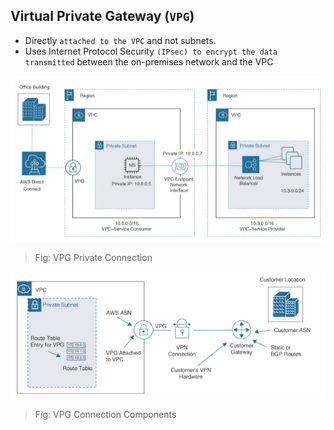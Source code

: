 Virtual Private Gateway (`VPG`)
---

- Directly `attached to the VPC` and not subnets.
- Uses Internet Protocol Security `(IPsec) to encrypt the data transmitted` between the on-premises network and the VPC


![VPG Private Connection](../../images/vpg-connection.png)
> Fig: VPG Private Connection

![VPG Connection Components](../../images/vpg-connection-components.png)
> Fig: VPG Connection Components

